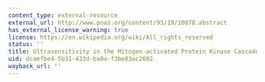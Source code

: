 ```yaml
---
content_type: external-resource
external_url: http://www.pnas.org/content/93/19/10078.abstract
has_external_license_warning: true
license: https://en.wikipedia.org/wiki/All_rights_reserved
status: ''
title: Ultrasensitivity in the Mitogen-activated Protein Kinase Cascade
uid: dcaefbe4-5b31-433d-ba0a-f3be83ac2602
wayback_url: ''
---
```

